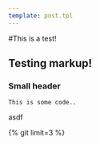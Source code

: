 ```yaml
---
template: post.tpl
---
```

#This is a test!

## Testing markup!

### Small header

    This is some code..

asdf

{% git limit=3 %}
